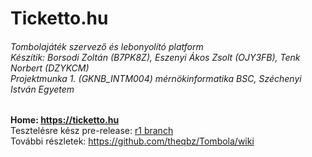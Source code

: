 # Ticketto.hu
###### Tombolajáték szervező és lebonyolító platform<br/>Készítik: Borsodi Zoltán (B7PK8Z), Eszenyi Ákos Zsolt (OJY3FB), Tenk Norbert (DZYKCM)<br/>Projektmunka 1. (GKNB_INTM004) mérnökinformatika BSC, Széchenyi István Egyetem

**Home: <https://ticketto.hu>**  
Tesztelésre kész pre-release: [r1 branch](https://github.com/theqbz/Tombola/tree/r1)  
További részletek: https://github.com/theqbz/Tombola/wiki
